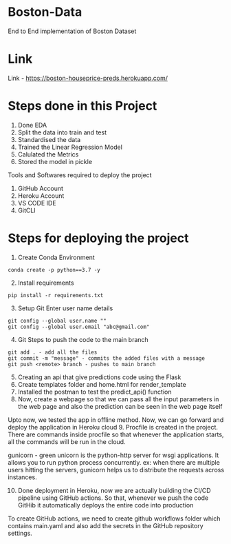 # Boston-Data
End to End implementation of Boston Dataset

# Link
Link - https://boston-houseprice-preds.herokuapp.com/

# Steps done in this Project
1. Done EDA
2. Split the data into train and test
3. Standardised the data
4. Trained the Linear Regression Model
5. Calulated the Metrics
6. Stored the model in pickle

Tools and Softwares required to deploy the project
1. GitHub Account
2. Heroku Account
3. VS CODE IDE
4. GitCLI

# Steps for deploying the project
1. Create Conda Environment
```
conda create -p python==3.7 -y
```

2. Install requirements
```
pip install -r requirements.txt
```

3. Setup Git Enter user name details
```
git config --global user.name ""
git config --global user.email "abc@gmail.com"
```

4. Git Steps to push the code to the main branch
```
git add . - add all the files
git commit -m "message" - commits the added files with a message
git push <remote> branch - pushes to main branch
```
5. Creating an api that give predictions code using the Flask 
6. Create templates folder and home.html for render_template
7. Installed the postman to test the predict_api() function
8. Now, create a webpage so that we can pass all the input parameters in the web page and also the prediction can be seen in the web page itself

Upto now, we tested the app in offline method. Now, we can go forward and deploy the application in Heroku cloud
9. Procfile is created in the project. There are commands inside procfile so that whenever the application starts, all the commands will be run in the cloud.
 
 gunicorn - green unicorn is the python-http server for wsgi applications. It allows you to run python process concurrently.
 ex: when there are multiple users hitting the servers, gunicorn helps us to distribute the requests across instances.

 10. Done deployment in Heroku, now we are actually building the CI/CD pipeline using GitHub actions. So that, whenever we push the code GitHib it automatically deploys the entire code into production

 To create GitHub actions, we need to create github workflows folder which contains main.yaml and also add the secrets in the GitHub repository settings.

 

